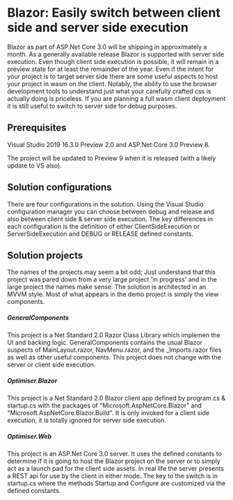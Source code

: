 # Blazor: Easily switch between client side and server side execution


Blazor as part of ASP.Net Core 3.0 will be shipping in approximately a month. As a generally available release Blazor is supported with server side execution. Even though client side execution is possible, it will remain in a preview state for at least the remainder of the year. Even if the intent for your project is to target server side there are some useful aspects to host your project in wasm on the client. Notably, the ability to use the browser development tools to understand just what your carefully crafted css is actually doing is priceless. If you are planning a full wasm client deployment it is still useful to switch to server side for debug purposes.

## Prerequisites

Visual Studio 2019 16.3.0 Preview 2.0 and ASP.Net Core 3.0 Preview 8.

The project will be updated to Preview 9 when it is released (with a likely update to VS also).



## Solution configurations


There are four configurations in the solution. Using the Visual Studio configuration manager you can choose between debug and release and also between client side &amp; server side execution. The key differences in each configuration is the definition of either ClientSideExecution or ServerSideExecution and DEBUG or RELEASE defined constants.



## Solution projects



The names of the projects may seem a bit odd; Just understand that this project was pared down from a very large project 'in progress' and in the large project the names make sense. The solution is architected in an MVVM style. Most of what appears in the demo project is simply the view components.



##### GeneralComponents



This project is a Net Standard 2.0 Razor Class Library which implemen the UI and backing logic. GeneralComponents contains the usual Blazor suspects of MainLayout.razor, NavMenu.razor, and the _Imports.razor files as well as other useful components. This project does not change with the server or client side execution.



##### Optimiser.Blazor



This project is a Net Standard 2.0 Blazor client app defined by program.cs &amp; startup.cs with the packages of "Microsoft.AspNetCore.Blazor" and "Microsoft.AspNetCore.Blazor.Build". It is only invoked for a client side execution, it is totally ignored for server side execution.



##### Optimiser.Web



This project is an ASP.Net Core 3.0 server. It uses the defined constants to determine if it is going to host the Blazor project on the server or to simply act as a launch pad for the client side assets. In real life the server presents a REST api for use by the client in either mode. The key to the switch is in startup.cs where the methods Startup and Configure are customized via the defined constants.
